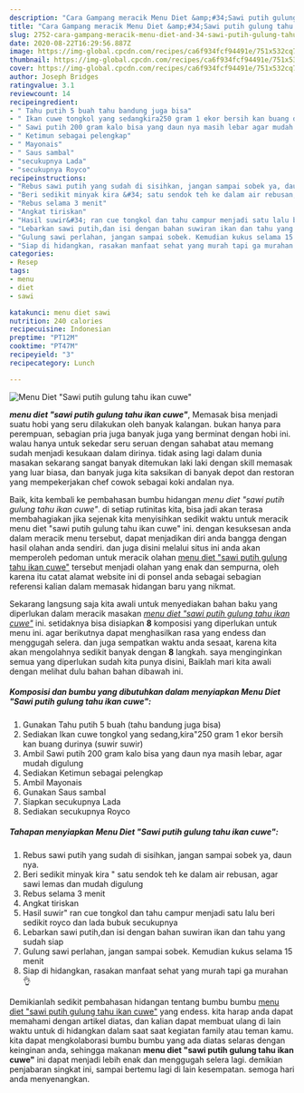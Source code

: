 ```yaml
---
description: "Cara Gampang meracik Menu Diet &amp;#34;Sawi putih gulung tahu ikan cuwe&amp;#34; Lezat"
title: "Cara Gampang meracik Menu Diet &amp;#34;Sawi putih gulung tahu ikan cuwe&amp;#34; Lezat"
slug: 2752-cara-gampang-meracik-menu-diet-and-34-sawi-putih-gulung-tahu-ikan-cuwe-and-34-lezat
date: 2020-08-22T16:29:56.887Z
image: https://img-global.cpcdn.com/recipes/ca6f934fcf94491e/751x532cq70/menu-diet-sawi-putih-gulung-tahu-ikan-cuwe-foto-resep-utama.jpg
thumbnail: https://img-global.cpcdn.com/recipes/ca6f934fcf94491e/751x532cq70/menu-diet-sawi-putih-gulung-tahu-ikan-cuwe-foto-resep-utama.jpg
cover: https://img-global.cpcdn.com/recipes/ca6f934fcf94491e/751x532cq70/menu-diet-sawi-putih-gulung-tahu-ikan-cuwe-foto-resep-utama.jpg
author: Joseph Bridges
ratingvalue: 3.1
reviewcount: 14
recipeingredient:
- " Tahu putih 5 buah tahu bandung juga bisa"
- " Ikan cuwe tongkol yang sedangkira250 gram 1 ekor bersih kan buang durinya suwir suwir"
- " Sawi putih 200 gram kalo bisa yang daun nya masih lebar agar mudah digulung"
- " Ketimun sebagai pelengkap"
- " Mayonais"
- " Saus sambal"
- "secukupnya Lada"
- "secukupnya Royco"
recipeinstructions:
- "Rebus sawi putih yang sudah di sisihkan, jangan sampai sobek ya, daun nya."
- "Beri sedikit minyak kira &#34; satu sendok teh ke dalam air rebusan, agar sawi lemas dan mudah digulung"
- "Rebus selama 3 menit"
- "Angkat tiriskan"
- "Hasil suwir&#34; ran cue tongkol dan tahu campur menjadi satu lalu beri sedikit royco dan lada bubuk secukupnya"
- "Lebarkan sawi putih,dan isi dengan bahan suwiran ikan dan tahu yang sudah siap"
- "Gulung sawi perlahan, jangan sampai sobek. Kemudian kukus selama 15 menit"
- "Siap di hidangkan, rasakan manfaat sehat yang murah tapi ga murahan 👌"
categories:
- Resep
tags:
- menu
- diet
- sawi

katakunci: menu diet sawi 
nutrition: 240 calories
recipecuisine: Indonesian
preptime: "PT12M"
cooktime: "PT47M"
recipeyield: "3"
recipecategory: Lunch

---
```



![Menu Diet &#34;Sawi putih gulung tahu ikan cuwe&#34;](https://img-global.cpcdn.com/recipes/ca6f934fcf94491e/751x532cq70/menu-diet-sawi-putih-gulung-tahu-ikan-cuwe-foto-resep-utama.jpg)

<b><i>menu diet &#34;sawi putih gulung tahu ikan cuwe&#34;</i></b>, Memasak bisa menjadi suatu hobi yang seru dilakukan oleh banyak kalangan. bukan hanya para perempuan, sebagian pria juga banyak juga yang berminat dengan hobi ini. walau hanya untuk sekedar seru seruan dengan sahabat atau memang sudah menjadi kesukaan dalam dirinya. tidak asing lagi dalam dunia masakan sekarang sangat banyak ditemukan laki laki dengan skill memasak yang luar biasa, dan banyak juga kita saksikan di banyak depot dan restoran yang mempekerjakan chef cowok sebagai koki andalan nya.

Baik, kita kembali ke pembahasan bumbu hidangan <i>menu diet &#34;sawi putih gulung tahu ikan cuwe&#34;</i>. di setiap rutinitas kita, bisa jadi akan terasa membahagiakan jika sejenak kita menyisihkan sedikit waktu untuk meracik menu diet &#34;sawi putih gulung tahu ikan cuwe&#34; ini. dengan kesuksesan anda dalam meracik menu tersebut, dapat menjadikan diri anda bangga dengan hasil olahan anda sendiri. dan juga disini melalui situs ini anda akan memperoleh pedoman untuk meracik olahan <u>menu diet &#34;sawi putih gulung tahu ikan cuwe&#34;</u> tersebut menjadi olahan yang enak dan sempurna, oleh karena itu catat alamat website ini di ponsel anda sebagai sebagian referensi kalian dalam memasak hidangan baru yang nikmat.




Sekarang langsung saja kita awali untuk menyediakan bahan baku yang diperlukan dalam meracik masakan <u><i>menu diet &#34;sawi putih gulung tahu ikan cuwe&#34;</i></u> ini. setidaknya bisa disiapkan <b>8</b> komposisi yang diperlukan untuk menu ini. agar berikutnya dapat menghasilkan rasa yang endess dan menggugah selera. dan juga sempatkan waktu anda sesaat, karena kita akan mengolahnya sedikit banyak dengan <b>8</b> langkah. saya menginginkan semua yang diperlukan sudah kita punya disini, Baiklah mari kita awali dengan melihat dulu bahan bahan dibawah ini.

<!--inarticleads1-->

##### Komposisi dan bumbu yang dibutuhkan dalam menyiapkan Menu Diet &#34;Sawi putih gulung tahu ikan cuwe&#34;:

1. Gunakan  Tahu putih 5 buah (tahu bandung juga bisa)
1. Sediakan  Ikan cuwe tongkol yang sedang,kira&#34;250 gram 1 ekor bersih kan buang durinya (suwir suwir)
1. Ambil  Sawi putih 200 gram kalo bisa yang daun nya masih lebar, agar mudah digulung
1. Sediakan  Ketimun sebagai pelengkap
1. Ambil  Mayonais
1. Gunakan  Saus sambal
1. Siapkan secukupnya Lada
1. Sediakan secukupnya Royco




<!--inarticleads2-->

##### Tahapan menyiapkan Menu Diet &#34;Sawi putih gulung tahu ikan cuwe&#34;:

1. Rebus sawi putih yang sudah di sisihkan, jangan sampai sobek ya, daun nya.
1. Beri sedikit minyak kira &#34; satu sendok teh ke dalam air rebusan, agar sawi lemas dan mudah digulung
1. Rebus selama 3 menit
1. Angkat tiriskan
1. Hasil suwir&#34; ran cue tongkol dan tahu campur menjadi satu lalu beri sedikit royco dan lada bubuk secukupnya
1. Lebarkan sawi putih,dan isi dengan bahan suwiran ikan dan tahu yang sudah siap
1. Gulung sawi perlahan, jangan sampai sobek. Kemudian kukus selama 15 menit
1. Siap di hidangkan, rasakan manfaat sehat yang murah tapi ga murahan 👌




Demikianlah sedikit pembahasan hidangan tentang bumbu bumbu <u>menu diet &#34;sawi putih gulung tahu ikan cuwe&#34;</u> yang endess. kita harap anda dapat memahami dengan artikel diatas, dan kalian dapat membuat ulang di lain waktu untuk di hidangkan dalam saat saat kegiatan family atau teman kamu. kita dapat mengkolaborasi bumbu bumbu yang ada diatas selaras dengan keinginan anda, sehingga makanan <b>menu diet &#34;sawi putih gulung tahu ikan cuwe&#34;</b> ini dapat menjadi lebih enak dan menggugah selera lagi. demikian penjabaran singkat ini, sampai bertemu lagi di lain kesempatan. semoga hari anda menyenangkan.
